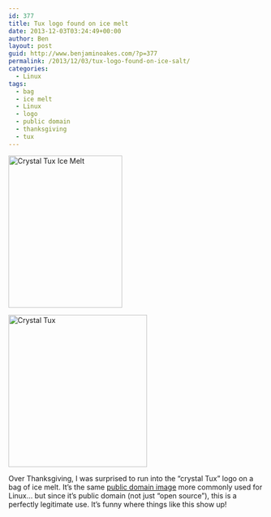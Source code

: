 ```yaml
---
id: 377
title: Tux logo found on ice melt
date: 2013-12-03T03:24:49+00:00
author: Ben
layout: post
guid: http://www.benjaminoakes.com/?p=377
permalink: /2013/12/03/tux-logo-found-on-ice-salt/
categories:
  - Linux
tags:
  - bag
  - ice melt
  - Linux
  - logo
  - public domain
  - thanksgiving
  - tux
---
```

[<img src="http://www.benjaminoakes.com/wp-content/uploads/2013/12/20131202-212535-224x300.jpg" alt="Crystal Tux Ice Melt" width="224" height="300" class="aligncenter size-medium wp-image-378" srcset="https://www.benjaminoakes.com/wp-content/uploads/2013/12/20131202-212535-224x300.jpg 224w, https://www.benjaminoakes.com/wp-content/uploads/2013/12/20131202-212535-764x1024.jpg 764w" sizes="(max-width: 224px) 100vw, 224px" />](http://www.benjaminoakes.com/wp-content/uploads/2013/12/20131202-212535.jpg)

[<img src="http://www.benjaminoakes.com/wp-content/uploads/2013/12/Tux-G2-273x300.png" alt="Crystal Tux" width="273" height="300" class="aligncenter size-medium wp-image-379" srcset="https://www.benjaminoakes.com/wp-content/uploads/2013/12/Tux-G2-273x300.png 273w, https://www.benjaminoakes.com/wp-content/uploads/2013/12/Tux-G2.png 386w" sizes="(max-width: 273px) 100vw, 273px" />](http://www.benjaminoakes.com/wp-content/uploads/2013/12/Tux-G2.png)

Over Thanksgiving, I was surprised to run into the &#8220;crystal Tux&#8221; logo on a bag of ice melt. It&#8217;s the same [public domain image](http://en.wikipedia.org/wiki/File:Tux-G2.svg) more commonly used for Linux&#8230; but since it&#8217;s public domain (not just &#8220;open source&#8221;), this is a perfectly legitimate use. It&#8217;s funny where things like this show up!